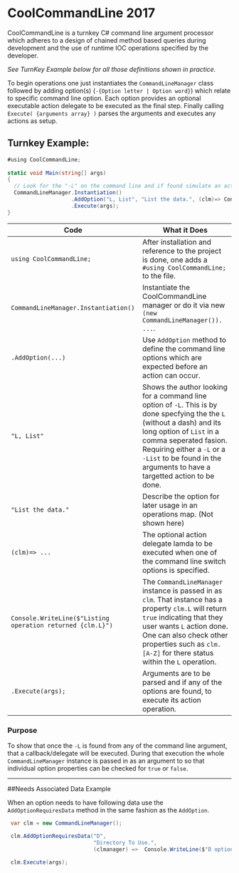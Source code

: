 # CoolCommandLine 2017
CoolCommandLine is a turnkey C# command line argument processor which adheres to a design of chained method based queries during development and the use of runtime IOC operations specified by the developer. 

*See TurnKey Example below for all those definitions shown in practice.* 

To begin operations one just instantiates the `CommandLineManager` class followed by adding option(s) (`-{Option letter | Option word}`) which relate to specific command line option. Each option provides an optional executable action delegate to be executed as the final step. Finally calling `Execute( {arguments array} )` parses the arguments and executes any actions as setup.

## Turnkey Example: 
```C#
#using CoolCommandLine;
    
static void Main(string[] args)
{
  // Look for the "-L" on the command line and if found simulate an action by writing the event out to the console. 
  CommandLineManager.Instantiation()
                    .AddOption("L, List", "List the data.", (clm)=> Console.WriteLine($"Listing operation returned {clm.L} "))
                    .Execute(args);
}
```
Code | What it Does
---- | ------------
`using CoolCommandLine;` | After installation and reference to the project is done, one adds a `#using CoolCommandLine;` to the file.
`CommandLineManager.Instantiation()` | Instantiate the CoolCommandLine manager or do it via new `(new CommandLineManager()). ...`.
`.AddOption(...)` | Use `AddOption` method to define the command line options which are expected before an action can occur.
`"L, List"` | Shows the author looking for a command line option of `-L`. This is by done specfying the the `L` (without a dash) and its long option of `List` in a comma seperated fasion. Requiring either a `-L` or a `-List` to be found in the arguments to have a targetted action to be done.
`"List the data."` | Describe the option for later usage in an operations map. (Not shown here)
`(clm)=> ...` | The optional action delegate lamda to be executed when one of the command line switch options is specified.
`Console.WriteLine($"Listing operation returned {clm.L}")` | The `CommandLineManager` instance is passed in as `clm`. That instance has a property `clm.L` will return `true` indicating that they user wants `L` action done. One can also check other properties such as `clm.[A-Z]` for there status within the `L` operation.
`.Execute(args);` | Arguments are to be parsed and if any of the options are found, to execute its action operation.

### Purpose 
To show that once the `-L` is found from any of the command line argument, that a callback/delegate will be executed. During that execution  the whole `CommandLineManager` instance is passed in as an argument to so that  individual option properties can be checked for `true` or `false`.

---

##Needs Associated Data Example

When an option needs to have following data use the `AddOptionRequiresData` method in the same fashion as the `AddOption`. 

```C#
 var clm = new CommandLineManager();

 clm.AddOptionRequiresData("D", 
                           "Directory To Use.", 
                           (clmanager) =>  Console.WriteLine($"D option has this data {clmanager["D"]); );
 
 clm.Execute(args);

```
